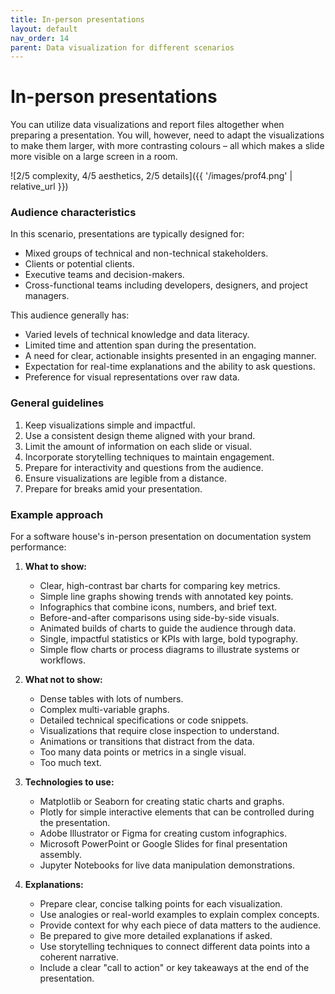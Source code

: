 ```yaml
---
title: In-person presentations
layout: default
nav_order: 14
parent: Data visualization for different scenarios
---
```

# In-person presentations

You can utilize data visualizations and report files altogether when preparing a presentation. You will, however, need to adapt the visualizations to make them larger, with more contrasting colours – all which makes a slide more visible on a large screen in a room. 

![2/5 complexity, 4/5 aesthetics, 2/5 details]({{ '/images/prof4.png' | relative_url }})

### Audience characteristics
In this scenario, presentations are typically designed for:
- Mixed groups of technical and non-technical stakeholders.
- Clients or potential clients.
- Executive teams and decision-makers.
- Cross-functional teams including developers, designers, and project managers.

This audience generally has:
- Varied levels of technical knowledge and data literacy.
- Limited time and attention span during the presentation.
- A need for clear, actionable insights presented in an engaging manner.
- Expectation for real-time explanations and the ability to ask questions.
- Preference for visual representations over raw data.

### General guidelines
1. Keep visualizations simple and impactful.
2. Use a consistent design theme aligned with your brand.
3. Limit the amount of information on each slide or visual.
4. Incorporate storytelling techniques to maintain engagement.
5. Prepare for interactivity and questions from the audience.
6. Ensure visualizations are legible from a distance.
7. Prepare for breaks amid your presentation.

### Example approach

For a software house's in-person presentation on documentation system performance:

1. **What to show:**
   - Clear, high-contrast bar charts for comparing key metrics.
   - Simple line graphs showing trends with annotated key points.
   - Infographics that combine icons, numbers, and brief text.
   - Before-and-after comparisons using side-by-side visuals.
   - Animated builds of charts to guide the audience through data.
   - Single, impactful statistics or KPIs with large, bold typography.
   - Simple flow charts or process diagrams to illustrate systems or workflows.

2. **What not to show:**
   - Dense tables with lots of numbers.
   - Complex multi-variable graphs.
   - Detailed technical specifications or code snippets.
   - Visualizations that require close inspection to understand.
   - Animations or transitions that distract from the data.
   - Too many data points or metrics in a single visual.
   - Too much text.

3. **Technologies to use:**
   - Matplotlib or Seaborn for creating static charts and graphs.
   - Plotly for simple interactive elements that can be controlled during the presentation.
   - Adobe Illustrator or Figma for creating custom infographics.
   - Microsoft PowerPoint or Google Slides for final presentation assembly.
   - Jupyter Notebooks for live data manipulation demonstrations.

4. **Explanations:**
   - Prepare clear, concise talking points for each visualization.
   - Use analogies or real-world examples to explain complex concepts.
   - Provide context for why each piece of data matters to the audience.
   - Be prepared to give more detailed explanations if asked.
   - Use storytelling techniques to connect different data points into a coherent narrative.
   - Include a clear "call to action" or key takeaways at the end of the presentation.
